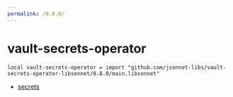 ```yaml
---
permalink: /0.8.0/
---
```


# vault-secrets-operator

```jsonnet
local vault-secrets-operator = import "github.com/jsonnet-libs/vault-secrets-operator-libsonnet/0.8.0/main.libsonnet"
```



* [secrets](secrets/index.md)